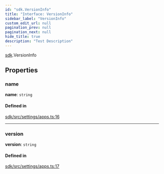 ```yaml
---
id: "sdk.VersionInfo"
title: "Interface: VersionInfo"
sidebar_label: "VersionInfo"
custom_edit_url: null
pagination_prev: null
pagination_next: null
hide_title: true
description: "Test Description"
---
```


[sdk](../namespaces/sdk.md).VersionInfo

## Properties

### name

 **name**: `string`

#### Defined in

[sdk/src/settings/apps.ts:16](https://github.com/AKASHAorg/akasha-framework/blob/5fd9b78a/sdk/src/settings/apps.ts#L16)

___

### version

 **version**: `string`

#### Defined in

[sdk/src/settings/apps.ts:17](https://github.com/AKASHAorg/akasha-framework/blob/5fd9b78a/sdk/src/settings/apps.ts#L17)
